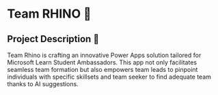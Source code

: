 # Team RHINO 🦏

## Project Description 🤔

Team Rhino is crafting an innovative Power Apps solution tailored for Microsoft Learn Student Ambassadors. This app not only facilitates seamless team formation but also empowers team leads to pinpoint individuals with specific skillsets and team seeker to find adequate team thanks to AI suggestions.
